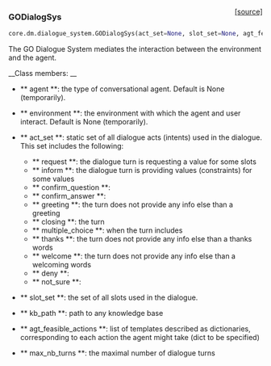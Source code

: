 <span style="float:right;">[[source]](https://github.com/matthiasplappert/keras-rl/blob/master/core/dm/dialogue_system.py#L13)</span>
### GODialogSys

```python
core.dm.dialogue_system.GODialogSys(act_set=None, slot_set=None, agt_feasible_actions=None, params=None)
```


The GO Dialogue System mediates the interaction between the environment and the agent.

__Class members: __


- ** agent **: the type of conversational agent. Default is None (temporarily).
- ** environment **: the environment with which the agent and user interact. Default is None (temporarily).
- ** act_set **: static set of all dialogue acts (intents) used in the dialogue. This set includes the following:
	
	- ** request **: the dialogue turn is requesting a value for some slots
	- ** inform **: the dialogue turn is providing values (constraints) for some values
	- ** confirm_question **:
	- ** confirm_answer **: 
	- ** greeting **: the turn does not provide any info else than a greeting
	- ** closing **: the turn
	- ** multiple_choice **: when the turn includes
	- ** thanks **: the turn does not provide any info else than a thanks words
	- ** welcome **: the turn does not provide any info else than a welcoming words
	- ** deny **:
	- ** not_sure **:
- ** slot_set **: the set of all slots used in the dialogue.
- ** kb_path **: path to any knowledge base
- ** agt_feasible_actions **: list of templates described as dictionaries, corresponding to each action the agent might take
			(dict to be specified)
- ** max_nb_turns **: the maximal number of dialogue turns


